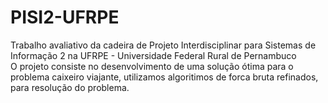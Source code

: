 # PISI2-UFRPE
Trabalho avaliativo da cadeira de Projeto Interdisciplinar para Sistemas de Informação 2 na UFRPE - Universidade Federal Rural de Pernambuco\
O projeto consiste no desenvolvimento de uma solução ótima para o problema caixeiro viajante, utilizamos algoritimos de forca bruta refinados, para resolução do problema.
